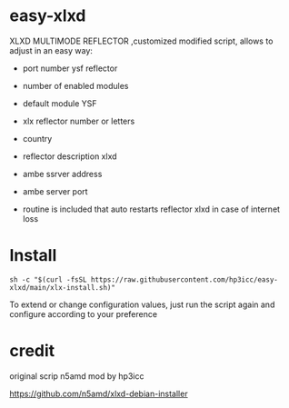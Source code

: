 # easy-xlxd

XLXD MULTIMODE REFLECTOR ,customized modified script, allows to adjust in an easy way:

* port number ysf reflector

* number of enabled modules

* default module YSF

* xlx reflector number or letters

* country

* reflector description xlxd

* ambe ssrver address

* ambe server port

* routine is included that auto restarts reflector xlxd in case of internet loss

#

# Install

    sh -c "$(curl -fsSL https://raw.githubusercontent.com/hp3icc/easy-xlxd/main/xlx-install.sh)"
    
   
 To extend or change configuration values, just run the script again and configure according to your preference
 
#

# credit

original scrip n5amd mod by hp3icc

https://github.com/n5amd/xlxd-debian-installer
